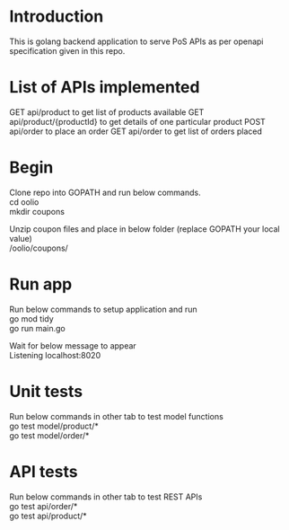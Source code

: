 # Introduction
This is golang backend application to serve PoS APIs as per openapi specification given in this repo.

# List of APIs implemented
GET api/product to get list of products available
GET api/product/{productId} to get details of one particular product
POST api/order to place an order
GET api/order to get list of orders placed

# Begin
Clone repo into GOPATH and run below commands. <br />
cd oolio <br />
mkdir coupons <br />

Unzip coupon files and place in below folder (replace GOPATH your local value) <br />
<GOPATH>/oolio/coupons/ <br />

# Run app
Run below commands to setup application and run <br />
go mod tidy <br />
go run main.go <br />

Wait for below message to appear <br />
Listening localhost:8020 <br />

# Unit tests
Run below commands in other tab to test model functions <br />
go test model/product/* <br />
go test model/order/* <br />

# API tests
Run below commands in other tab to test REST APIs <br />
go test api/order/* <br />
go test api/product/* <br />
